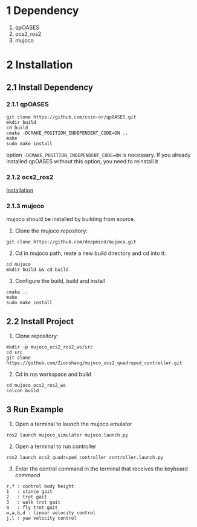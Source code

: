 # 1 Dependency

1. qpOASES
2. ocs2_ros2
3. mujoco

# 2 Installation

## 2.1 Install Dependency

### 2.1.1 qpOASES

```
git clone https://github.com/coin-or/qpOASES.git
mkdir build
cd build
cmake -DCMAKE_POSITION_INDEPENDENT_CODE=ON ..
make
sudo make install
```
option `-DCMAKE_POSITION_INDEPENDENT_CODE=ON` is necessary. If you already installed qpOASES without this option, you need to reinstall it


### 2.1.2 ocs2_ros2

[Installation](https://github.com/Zionshang/ocs2_ros2)

### 2.1.3 mujoco

mujoco should be installed by building from source.

1. Clone the mujoco repository: 
```
git clone https://github.com/deepmind/mujoco.git
```
2. Cd in mujoco path, reate a new build directory and cd into it: 
```
cd mujoco
mkdir build && cd build
```
3. Configure the build, build and install
```
cmake ..
make
sudo make install
```

## 2.2 Install Project

1. Clone repository: 
```
mkdir -p mujoco_ocs2_ros2_ws/src
cd src
git clone https://github.com/Zionshang/mujoco_ocs2_quadruped_controller.git
```
2. Cd in ros workspace and build
```
cd mujoco_ocs2_ros2_ws
colcon build
```

## 3 Run Example
1. Open a terminal to launch the mujoco emulator
```
ros2 launch mujoco_simulator mujoco.launch.py
```
2. Open a terminal to run controller
```
ros2 launch ocs2_quadruped_controller controller.launch.py
```
3. Enter the control command in the terminal that receives the keyboard command
```
r,f : control body height
1   : stance gait
2   : trot gait
3   : walk trot gait
4   : fly trot gait
w,a,b,d : linear velocity control
j,l : yaw velocity control
```
